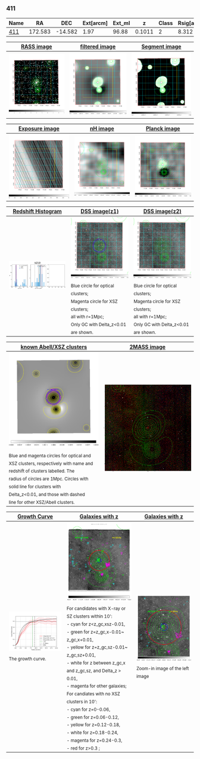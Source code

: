 <div STYLE="page-break-after: always;"></div>

### 411

|Name          |RA          |DEC      | Ext[arcm] | Ext_ml | z    | Class| Rsig[arcmin] | CRsig[c/s] | CR500[c/s] | R500[Mpc] |L500[erg/s]|F500[erg/s/cm^2]| M500[Msun]|Tx[keV]|beta|GC(XSZ,Delta_z<0.01)| GC(OPT,Delta_z<0.01)|GC|alias|
|--------------|------------|------------|---|---|-----------|--------|------|------|----|----|----|----|----|----|----|----|----|----|---|
|[411](script/411.md)     | 172.583       | -14.582       | 1.97    | 96.88   | 0.1011 | 2   | 8.312 |0.393 |0.401 |1.044 |1.969e+44 |7.586e-12 |3.561e+14 |4.839 |1.014 |XCS, |Wen, |XCS, |k210|

|[RASS image](../image/411/411_img.pdf)|[filtered image](../image/411/411_fil.pdf)|[Segment image](../image/411/411_seg.pdf)|
|-------------------|--------------------|-------------------|
| <img src="../image/411/411_img.png" width="300">  | <img src="../image/411/411_fil.png" width="300">   | <img src="../image/411/411_seg.png" width="300">  |

|[Exposure image](../image/411/411_mex.pdf)| [nH image](../image/411/411_nh.pdf)| [Planck image](../image/411/411_p.pdf)|
|-------------------|--------------------|-------------------|
|<img src="../image/411/411_mex.png" width="300">   | <img src="../image/411/411_nh.png" width="300">    | <img src="../image/411/411_p.png" width="300"> |

|[Redshift Histogram](../image/411/411_zg.pdf) | [DSS image(z1)](../image/411/411_dss_z1.pdf)      |  [DSS image(z2)](../image/411/411_dss_z2.pdf)    |
|-------------------|--------------------|-------------------|
|<img src="../image/411/411_zg.png" width="300"> |<img src="../image/411/411_dss_z1.png" width="300"> <sub><br>Blue circle for optical clusters; <br>Magenta circle for XSZ clusters; <br>all with r=1Mpc; <br>Only GC with Delta_z<0.01 are shown. </sub>| <img src="../image/411/411_dss_z2.png" width="300"><sub><br>Blue circle for optical clusters; <br>Magenta circle for XSZ clusters; <br>all with r=1Mpc; <br>Only GC with Delta_z<0.01 are shown. </sub> |

|[known Abell/XSZ clusters](../image/411/411_m.pdf) | [2MASS image](../image/411/411_2mass.pdf)      |
|-------------------|-------------------|
|<img src=../image/411/411_m.png width="300"> <sub><br>Blue and magenta circles for optical and <br>XSZ clusters, respectively with name and <br>redshift of clusters labelled. The <br>radius of circles are 1Mpc. Circles with <br>solid line for clusters with <br>Delta_z<0.01, and those with dashed <br>line for other XSZ/Abell clusters.        </sub>|<img src="../image/411/411_2mass.png" width="300">  |

|[Growth Curve](../image/411/411_gca_all.png) |[Galaxies with z](../image/411/411_opt_ned.pdf) |[Galaxies with z](../image/411/411_opt_ned_zoom.pdf) |
|-------------------|-------------------|-------------------|
| <img src="../image/411/411_gca_all.png" width="300"> <sub><br>The growth curve.</sub>| <img src=../image/411/411_opt_ned.png width="300"> <br><sub> For candidates with X-ray or SZ clusters within 10': <br> - cyan for z<z_gc,xsz-0.01, <br> - green for z=z_gc,x-0.01~ z_gc,x+0.01, <br> - yellow for z=z_gc,sz-0.01~ z_gc,sz+0.01, <br> - white for z between z_gc,x and z_gc,sz, and Delta_z > 0.01, <br> - magenta for other galaxies; <br>For candiates with no XSZ clusters in 10': <br> - cyan for z=0-0.06, <br> - green for z=0.06-0.12, <br> - yellow for z=0.12-0.18, <br> - white for z=0.18-0.24, <br> - magenta for z=0.24-0.3, <br> - red for z>0.3 ;  </sub>|<img src=../image/411/411_opt_ned_zoom.png width="300">  <br><sub> Zoom-in image of the left image</sub>|




